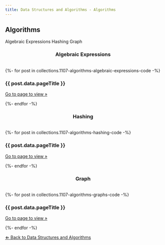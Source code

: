 ```yaml
---
title: Data Structures and Algorithms - Algorithms
---
```


## Algorithms

<div class="tab">
  <a class="tablinks" onclick="openTab(event, 'algebraic-expressions')" id="defaultOpen">Algebraic Expressions</a>
  <a class="tablinks" onclick="openTab(event, 'hashing')">Hashing</a>
  <a class="tablinks" onclick="openTab(event, 'graph')">Graph</a>
</div>

<div id="algebraic-expressions" class="tabcontent">
    <h3 style="text-align:center">Algebraic Expressions</h3><br>
    <div class="card-div">
    {%- for post in collections.1107-algorithms-algebraic-expressions-code -%}
    <div class="card">
    <h3>{{ post.data.pageTitle }}</h3>
    <p class="card-p"><a href="{{ post.url }}" class="card-a">Go to page to view &raquo;</a></p>
    </div>
    {%- endfor -%}
    </div>
</div>

<div id="hashing" class="tabcontent">
    <h3 style="text-align:center">Hashing</h3><br>
    <div class="card-div">
    {%- for post in collections.1107-algorithms-hashing-code -%}
    <div class="card">
    <h3>{{ post.data.pageTitle }}</h3>
    <p class="card-p"><a href="{{ post.url }}" class="card-a">Go to page to view &raquo;</a></p>
    </div>
    {%- endfor -%}
</div>
</div>

<div id="graph" class="tabcontent">
    <h3 style="text-align:center">Graph</h3><br>
    <div class="card-div">
    {%- for post in collections.1107-algorithms-graphs-code -%}
    <div class="card">
    <h3>{{ post.data.pageTitle }}</h3>
    <p class="card-p"><a href="{{ post.url }}" class="card-a">Go to page to view &raquo;</a></p>
    </div>
    {%- endfor -%}
</div>
</div>

<p><a href="/notes/data-structures-and-algorithms/"><bold>&#8656;</bold> Back to Data Structures and Algorithms</a></p>

<script>
function openTab(evt, tabName) {
  var i, tabcontent, tablinks;
  tabcontent = document.getElementsByClassName("tabcontent");
  for (i = 0; i < tabcontent.length; i++) {
    tabcontent[i].style.display = "none";
  }
  tablinks = document.getElementsByClassName("tablinks");
  for (i = 0; i < tablinks.length; i++) {
    tablinks[i].className = tablinks[i].className.replace(" active", "");
  }
  document.getElementById(tabName).style.display = "block";
  evt.currentTarget.className += " active";
}

// Get the element with id="defaultOpen" and click on it
document.getElementById("defaultOpen").click();
</script>